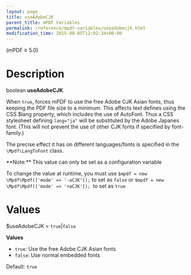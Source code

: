 ```yaml
---
layout: page
title: useAdobeCJK
parent_title: mPDF Variables
permalink: /reference/mpdf-variables/useadobecjk.html
modification_time: 2015-08-05T12:02:34+00:00
---
```


(mPDF &ge; 5.0)

# Description

boolean **useAdobeCJK**

When `true`, forces mPDF to use the free Adobe CJK Asian fonts, thus keeping the PDF file
size to a minimum. This affects text defines using the CSS <span class="parameter">$lang</span> property, which includes
the use of AutoFont. Thus a CSS stylesheet defining `lang="ja"` will be substituted by the Adobe Japanes font. (This
will not prevent the use of other CJK fonts if specified by font-family.)

The precise effect it has on different languages/fonts is specified in the `\Mpdf\LangToFont` class.

<div class="alert alert-info" role="alert" markdown="1">
  **Note:** This value can only be set as a configuration variable

  To change the value at runtime, you must use `$mpdf = new \Mpdf\Mpdf(['mode' => '-aCJK']);` to set as
  `false` or `$mpdf = new \Mpdf\Mpdf(['mode' => '+aCJK']); `to set as
  `true`
</div>

# Values

<span class="parameter">$useAdobeCJK</span> = `true`\|`false`

**Values**

* `true`: Use the free Adobe CJK Asian fonts
* `false`: Use normal embedded fonts

Default: `true`
